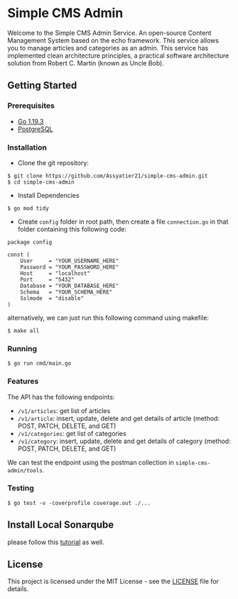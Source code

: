 # Simple CMS Admin

Welcome to the Simple CMS Admin Service. An open-source Content Management System based on the echo framework. This service allows you to manage articles and categories as an admin. This service has implemented clean architecture principles, a practical software architecture solution from Robert C. Martin (known as Uncle Bob).

## Getting Started

### Prerequisites

- [Go 1.19.3](https://go.dev/dl/)
- [PostgreSQL](https://www.postgresql.org/download/)

### Installation

- Clone the git repository:

```
$ git clone https://github.com/Assyatier21/simple-cms-admin.git
$ cd simple-cms-admin
```

- Install Dependencies

```
$ go mod tidy
```

- Create `config` folder in root path, then create a file `connection.go` in that folder containing this following code:

```
package config

const (
	User     = "YOUR_USERNAME_HERE"
	Password = "YOUR_PASSWORD_HERE"
	Host     = "localhost"
	Port     = "5432"
	Database = "YOUR_DATABASE_HERE"
	Schema   = "YOUR_SCHEMA_HERE"
	Sslmode  = "disable"
)
```

alternatively, we can just run this following command using makefile:

```
$ make all
```

### Running

```
$ go run cmd/main.go
```

### Features

The API has the following endpoints:

- `/v1/articles`: get list of articles
- `/v1/article`: insert, update, delete and get details of article (method: POST, PATCH, DELETE, and GET)
- `/v1/categories`: get list of categories
- `/v1/category`: insert, update, delete and get details of category (method: POST, PATCH, DELETE, and GET)

We can test the endpoint using the postman collection in `simple-cms-admin/tools`.

### Testing

```
$ go test -v -coverprofile coverage.out ./...
```

## Install Local Sonarqube

please follow this [tutorial](https://techblost.com/how-to-setup-sonarqube-locally-on-mac/) as well.

## License

This project is licensed under the MIT License - see the [LICENSE](https://github.com/Assyatier21/simple-cms-admin/blob/master/LICENSE) file for details.

